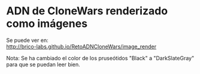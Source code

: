 
ADN de CloneWars renderizado como imágenes
==

Se puede ver en:  
<http://brico-labs.github.io/RetoADNCloneWars/image_render>  

Nota: Se ha cambiado el color de los pruseótidos "Black" a "DarkSlateGray" para que se puedan leer bien.  

